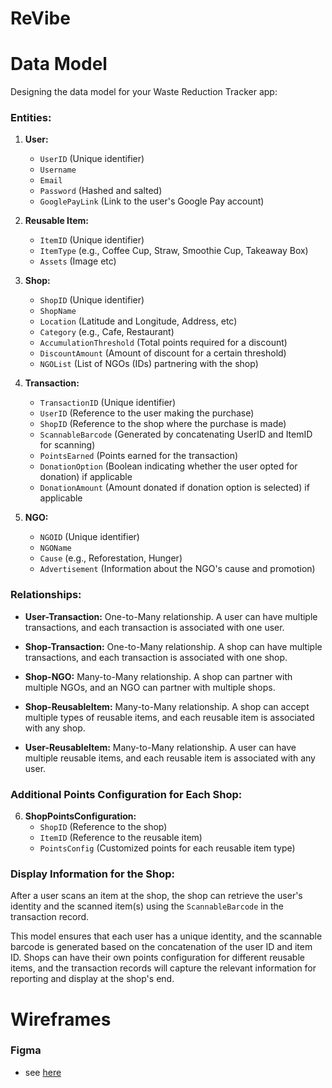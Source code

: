 # ReVibe

# Data Model

Designing the data model for your Waste Reduction Tracker app:

<!-- ### Entities:

1. **User:**
   - `UserID` (Unique identifier)
   - `Username`
   - `Email`
   - `Password` (Hashed and salted)
   - `QRCode` (Generated unique QR code for each user)
   - `GooglePayLink` (Link to the user's Google Pay account)

2. **Reusable Item:**
   - `ItemID` (Unique identifier)
   - `ItemType` (e.g., Coffee Cup, Straw, Smoothie Cup, Takeaway Box)
   - `ShopID` (Reference to the shop that accepts this reusable item)

3. **Shop:**
   - `ShopID` (Unique identifier)
   - `ShopName`
   - `Location` (Latitude and Longitude)
   - `Category` (e.g., Cafe, Restaurant)
   - `PointsConfig` (Customized points for each reusable item type)
   - `AccumulationThreshold` (Total points required for a discount)
   - `DiscountAmount` (Amount of discount for a certain threshold)
   - `NGOList` (List of NGOs partnering with the shop)

4. **Transaction:**
   - `TransactionID` (Unique identifier)
   - `UserID` (Reference to the user making the purchase)
   - `ShopID` (Reference to the shop where the purchase is made)
   - `ReusableItemID` (Reference to the reusable item being used)
   - `PointsEarned` (Points earned for the transaction)
   - `DonationOption` (Boolean indicating whether the user opted for donation)
   - `DonationAmount` (Amount donated if donation option is selected)

5. **NGO:**
   - `NGOID` (Unique identifier)
   - `NGOName`
   - `Cause` (e.g., Reforestation, Hunger)
   - `Advertisement` (Information about the NGO's cause and promotion)

 -->

### Entities:

1. **User:**
   - `UserID` (Unique identifier)
   - `Username`
   - `Email`
   - `Password` (Hashed and salted)
   <!-- - `BarCode` (Generated unique QR code for each user) -->
   - `GooglePayLink` (Link to the user's Google Pay account)

2. **Reusable Item:**
   - `ItemID` (Unique identifier)
   - `ItemType` (e.g., Coffee Cup, Straw, Smoothie Cup, Takeaway Box)
   - `Assets` (Image etc)

3. **Shop:**
   - `ShopID` (Unique identifier)
   - `ShopName` 
   - `Location` (Latitude and Longitude, Address, etc)
   - `Category` (e.g., Cafe, Restaurant)
   - `AccumulationThreshold` (Total points required for a discount)
   - `DiscountAmount` (Amount of discount for a certain threshold)
   - `NGOList` (List of NGOs (IDs) partnering with the shop)

4. **Transaction:**
   - `TransactionID` (Unique identifier)
   - `UserID` (Reference to the user making the purchase)
   - `ShopID` (Reference to the shop where the purchase is made)
   - `ScannableBarcode` (Generated by concatenating UserID and ItemID for scanning)
   - `PointsEarned` (Points earned for the transaction)
   - `DonationOption` (Boolean indicating whether the user opted for donation) if applicable
   - `DonationAmount` (Amount donated if donation option is selected) if applicable

5. **NGO:**
   - `NGOID` (Unique identifier)
   - `NGOName`
   - `Cause` (e.g., Reforestation, Hunger)
   - `Advertisement` (Information about the NGO's cause and promotion)
   

### Relationships:

- **User-Transaction:** One-to-Many relationship. A user can have multiple transactions, and each transaction is associated with one user.

- **Shop-Transaction:** One-to-Many relationship. A shop can have multiple transactions, and each transaction is associated with one shop.

- **Shop-NGO:** Many-to-Many relationship. A shop can partner with multiple NGOs, and an NGO can partner with multiple shops.

- **Shop-ReusableItem:** Many-to-Many relationship. A shop can accept multiple types of reusable items, and each reusable item is associated with any shop.

- **User-ReusableItem:** Many-to-Many relationship. A user can have multiple reusable items, and each reusable item is associated with any user.

### Additional Points Configuration for Each Shop:

6. **ShopPointsConfiguration:**
   - `ShopID` (Reference to the shop)
   - `ItemID` (Reference to the reusable item)
   - `PointsConfig` (Customized points for each reusable item type)

### Display Information for the Shop:

After a user scans an item at the shop, the shop can retrieve the user's identity and the scanned item(s) using the `ScannableBarcode` in the transaction record.

This model ensures that each user has a unique identity, and the scannable barcode is generated based on the concatenation of the user ID and item ID. Shops can have their own points configuration for different reusable items, and the transaction records will capture the relevant information for reporting and display at the shop's end.

# Wireframes

### Figma
   - see [here]( https://www.figma.com/file/4W51zZD76xyocgZZTblSEs/ReVibe?type=design&node-id=0%3A1&mode=design&t=wWIfUABscgkjAxd7-1)